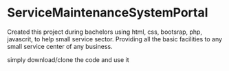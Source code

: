 # ServiceMaintenanceSystemPortal
Created this project during bachelors using html, css, bootsrap, php, javascrit, to help small service sector.
Providing all the basic facilities to any small service center of any business.

simply download/clone the code and use it

